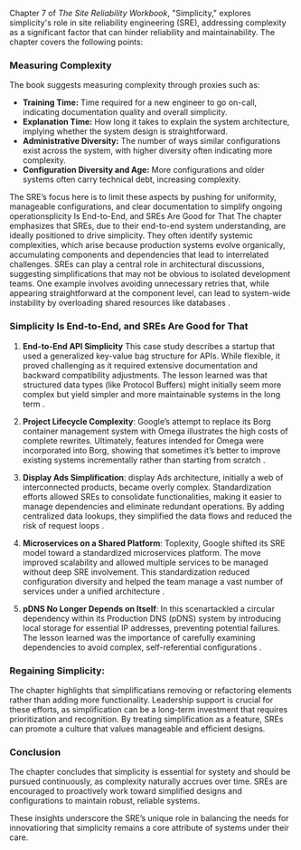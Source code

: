 Chapter 7 of *The Site Reliability Workbook*, "Simplicity," explores simplicity's role in site reliability engineering (SRE), addressing complexity as a significant factor that can hinder reliability and maintainability. The chapter covers the following points:

### Measuring Complexity
The book suggests measuring complexity through proxies such as:
- **Training Time:** Time required for a new engineer to go on-call, indicating documentation quality and overall simplicity.
- **Explanation Time:** How long it takes to explain the system architecture, implying whether the system design is straightforward.
- **Administrative Diversity:** The number of ways similar configurations exist across the system, with higher diversity often indicating more complexity.
- **Configuration Diversity and Age:** More configurations and older systems often carry technical debt, increasing complexity.

The SRE’s focus here is to limit these aspects by pushing for uniformity, manageable configurations, and clear documentation to simplify ongoing operationsplicity Is End-to-End, and SREs Are Good for That
The chapter emphasizes that SREs, due to their end-to-end system understanding, are ideally positioned to drive simplicity. They often identify systemic complexities, which arise because production systems evolve organically, accumulating components and dependencies that lead to interrelated challenges. SREs can play a central role in architectural discussions, suggesting simplifications that may not be obvious to isolated development teams. One example involves avoiding unnecessary retries that, while appearing straightforward at the component level, can lead to system-wide instability by overloading shared resources like databases  .

### Simplicity Is End-to-End, and SREs Are Good for That

1. **End-to-End API Simplicity** This case study describes a startup that used a generalized key-value bag structure for APIs. While flexible, it proved challenging as it required extensive documentation and backward compatibility adjustments. The lesson learned was that structured data types (like Protocol Buffers) might initially seem more complex but yield simpler and more maintainable systems in the long term .

2. **Project Lifecycle Complexity**: Google’s attempt to replace its Borg container management system with Omega illustrates the high costs of complete rewrites. Ultimately, features intended for Omega were incorporated into Borg, showing that sometimes it’s better to improve existing systems incrementally rather than starting from scratch .

3. **Display Ads Simplification**: display Ads architecture, initially a web of interconnected products, became overly complex. Standardization efforts allowed SREs to consolidate functionalities, making it easier to manage dependencies and eliminate redundant operations. By adding centralized data lookups, they simplified the data flows and reduced the risk of request loops .

4. **Microservices on a Shared Platform**: Toplexity, Google shifted its SRE model toward a standardized microservices platform. The move improved scalability and allowed multiple services to be managed without deep SRE involvement. This standardization reduced configuration diversity and helped the team manage a vast number of services under a unified architecture .

5. **pDNS No Longer Depends on Itself**: In this scenartackled a circular dependency within its Production DNS (pDNS) system by introducing local storage for essential IP addresses, preventing potential failures. The lesson learned was the importance of carefully examining dependencies to avoid complex, self-referential configurations .

### Regaining Simplicity:

The chapter highlights that simplificatians removing or refactoring elements rather than adding more functionality. Leadership support is crucial for these efforts, as simplification can be a long-term investment that requires prioritization and recognition. By treating simplification as a feature, SREs can promote a culture that values manageable and efficient designs.

### Conclusion
The chapter concludes that simplicity is essential for systety and should be pursued continuously, as complexity naturally accrues over time. SREs are encouraged to proactively work toward simplified designs and configurations to maintain robust, reliable systems.

These insights underscore the SRE’s unique role in balancing the needs for innovatioring that simplicity remains a core attribute of systems under their care.